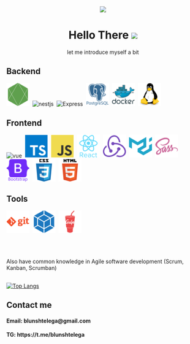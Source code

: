 <div id="header" align="center">
  
  <img src="https://media.giphy.com/media/3ohze3kG5qO9DcTUbe/giphy.gif" width="300"/>
    
</div>

<div>
  
  <h1 align="center">Hello There <img src="https://github.com/blackcater/blackcater/raw/main/images/Hi.gif" height="32"/><br></h1>
  <p align="center">let me introduce myself a bit</p>
  
</div>

<div>
<h2>Backend</h2>
<img src="https://github.com/devicons/devicon/blob/master/icons/nodejs/nodejs-plain.svg" title="nodejs" alt="nodejs" width="60" height="60"/>&nbsp;
<img src="https://raw.githubusercontent.com/simple-icons/simple-icons/4e4a29e74e2f67ad2e32bcb36ce378d0e55101e5/icons/nestjs.svg" title="nestjs" alt="nestjs" width="60" height="60"/>&nbsp;
<img src="https://raw.githubusercontent.com/simple-icons/simple-icons/4e4a29e74e2f67ad2e32bcb36ce378d0e55101e5/icons/express.svg" title="express" alt="Express" width="60" height="60"/>&nbsp;
<img src="https://github.com/devicons/devicon/blob/master/icons/postgresql/postgresql-plain-wordmark.svg" title="postgresql" alt="postgresql" width="60" height="60"/>&nbsp;
<img src="https://github.com/devicons/devicon/blob/master/icons/docker/docker-original-wordmark.svg" title="docker" alt="docker" width="60" height="60"/>&nbsp;
<img src="https://github.com/devicons/devicon/blob/master/icons/linux/linux-original.svg" width="60" title="" alt="" height="60"/>&nbsp;

<h2>Frontend</h2>
<img src="https://raw.githubusercontent.com/yurijserrano/Github-Profile-Readme-Logos/042e36c55d4d757621dedc4f03108213fbb57ec4/frameworks/vuejs.svg" title="vue" alt="vue" width="60" height="60"/>&nbsp;
<img src="https://github.com/devicons/devicon/blob/master/icons/typescript/typescript-original.svg" title="typescript" alt="typescript" width="60" height="60"/>&nbsp;
<img src="https://github.com/devicons/devicon/blob/master/icons/javascript/javascript-original.svg" title="javascript" alt="javascript" width="60" height="60"/>&nbsp;
<img src="https://github.com/devicons/devicon/blob/master/icons/react/react-original-wordmark.svg" title="react" alt="react" width="60" height="60"/>&nbsp;
<img src="https://github.com/devicons/devicon/blob/master/icons/redux/redux-original.svg" title="redux" alt="redux" width="60" height="60"/>&nbsp;
<img src="https://github.com/devicons/devicon/blob/master/icons/materialui/materialui-plain.svg" title="materialui" alt="materialui" width="60" height="60"/>&nbsp;
<img src="https://github.com/devicons/devicon/blob/master/icons/sass/sass-original.svg" title="sass" alt="sass" width="60" height="60"/>&nbsp;
<img src="https://github.com/devicons/devicon/blob/master/icons/bootstrap/bootstrap-plain-wordmark.svg" title="bootstrap" alt="bootstrap" width="60" height="60"/>&nbsp;
<img src="https://github.com/devicons/devicon/blob/master/icons/css3/css3-original-wordmark.svg" title="css3" alt="css3" width="60" height="60"/>&nbsp;
<img src="https://github.com/devicons/devicon/blob/master/icons/html5/html5-original-wordmark.svg" title="html5" alt="html5" width="60" height="60"/>&nbsp;

<h2>Tools</h2>
<img src="https://github.com/devicons/devicon/blob/master/icons/git/git-plain-wordmark.svg" title="" alt="" width="60" height="60"/>&nbsp;
<img src="https://github.com/devicons/devicon/blob/master/icons/webpack/webpack-plain.svg" width="60" title="" alt="" height="60"/>&nbsp;
<img src="https://github.com/devicons/devicon/blob/master/icons/gulp/gulp-plain.svg" title="" alt="" width="60" height="60"/>&nbsp;

  
<br><br>
  
Also have common knowledge in Agile software development (Scrum, Kanban, Scrumban)
  
</div>
<h2></h2>

[![Top Langs](https://github-readme-stats.vercel.app/api/top-langs/?username=blunshtelega&layout=compact)](https://github.com/anuraghazra/github-readme-stats)

<h2>Contact me</h2>
<h4>Email:</span> blunshtelega@gmail.com</h4>
<h4>TG:</span> https://t.me/blunshtelega</h4>
